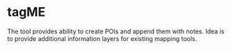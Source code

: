 # tagME
The tool provides ability to create POIs and append them with notes. Idea is to provide additional information layers for existing mapping tools.
